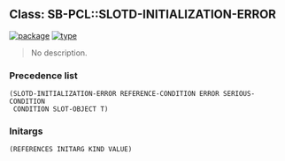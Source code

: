 ## Class: SB-PCL::SLOTD-INITIALIZATION-ERROR
[![package](https://img.shields.io/badge/Package-SB--PCL-5f9ea0.svg?style=social&colorA=999999)](../) [![type](https://img.shields.io/badge/Type-Class-5f9ea0.svg?style=social&colorA=999999)](../#class) 

> No description.

### Precedence list
```
(SLOTD-INITIALIZATION-ERROR REFERENCE-CONDITION ERROR SERIOUS-CONDITION
 CONDITION SLOT-OBJECT T)
```
### Initargs
```
(REFERENCES INITARG KIND VALUE)
```
